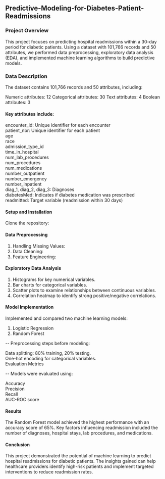 ## Predictive-Modeling-for-Diabetes-Patient-Readmissions

### Project Overview   
This project focuses on predicting hospital readmissions within a 30-day period for diabetic patients. Using a dataset with 101,766 records and 50 attributes, we performed data preprocessing, exploratory data analysis (EDA), and implemented machine learning algorithms to build predictive models.

### Data Description
The dataset contains 101,766 records and 50 attributes, including:

Numeric attributes: 12
Categorical attributes: 30
Text attributes: 4
Boolean attributes: 3

#### Key attributes include:   

encounter_id: Unique identifier for each encounter   
patient_nbr: Unique identifier for each patient   
age   
race   
admission_type_id   
time_in_hospital   
num_lab_procedures   
num_procedures   
num_medications   
number_outpatient   
number_emergency   
number_inpatient   
diag_1, diag_2, diag_3: Diagnoses   
diabetesMed: Indicates if diabetes medication was prescribed   
readmitted: Target variable (readmission within 30 days)   

#### Setup and Installation
Clone the repository:

#### Data Preprocessing

1. Handling Missing Values:
2. Data Cleaning:
3. Feature Engineering:


#### Exploratory Data Analysis

1. Histograms for key numerical variables.
2. Bar charts for categorical variables.
3. Scatter plots to examine relationships between continuous variables.
4. Correlation heatmap to identify strong positive/negative correlations.

#### Model Implementation

Implemented and compared two machine learning models:

1. Logistic Regression
2. Random Forest

-- Preprocessing steps before modeling:

Data splitting: 80% training, 20% testing.   
One-hot encoding for categorical variables.   
Evaluation Metrics   

-- Models were evaluated using:

Accuracy   
Precision   
Recall   
AUC-ROC score   

#### Results
The Random Forest model achieved the highest performance with an accuracy score of 65%. Key factors influencing readmission included the number of diagnoses, hospital stays, lab procedures, and medications.

#### Conclusion
This project demonstrated the potential of machine learning to predict hospital readmissions for diabetic patients. The insights gained can help healthcare providers identify high-risk patients and implement targeted interventions to reduce readmission rates.
